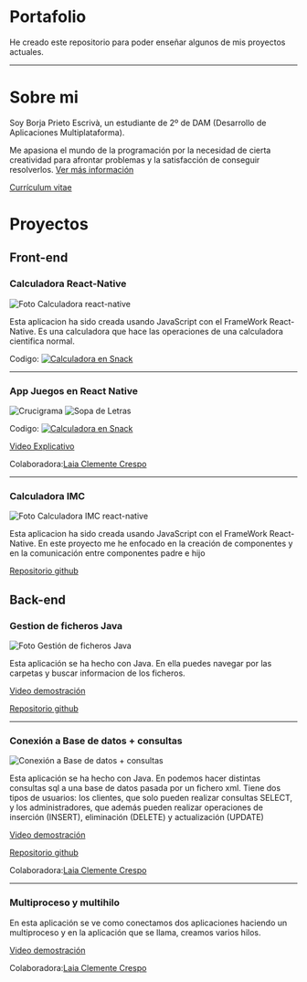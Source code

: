# Portafolio
He creado este repositorio para poder enseñar algunos de mis proyectos actuales.
___

# Sobre mi 
Soy Borja Prieto Escrivà, un estudiante de 2º de DAM (Desarrollo de Aplicaciones Multiplataforma).

Me apasiona el mundo de la programación por la necesidad de cierta creatividad para afrontar problemas y la satisfacción de conseguir resolverlos.
[Ver más información](sobreMi.md)

[Currículum vitae](https://github.com/Borja2001/Portafolio/blob/main/Borja_Prieto_Escriva.pdf)

# Proyectos
## Front-end
### Calculadora React-Native

![Foto Calculadora react-native](https://github.com/Borja2001/Portafolio/blob/main/fotoCalculaora.png)


Esta aplicacion ha sido creada usando JavaScript con el FrameWork React-Native. Es una calculadora que hace las operaciones de una calculadora cientifica normal.

Codigo: [![Calculadora en Snack](https://img.shields.io/badge/Expo%20Snack-Open%20In%20Expo-blue?style=flat-square&logo=expo&logoColor=white)](https://snack.expo.dev/@bopres/calculadora)

___
### App Juegos en React Native

![Crucigrama](https://github.com/Borja2001/Portafolio/blob/main/juego1.png) ![Sopa de Letras](https://github.com/Borja2001/Portafolio/blob/main/juego2.png)


Codigo: [![Calculadora en Snack](https://img.shields.io/badge/Expo%20Snack-Open%20In%20Expo-blue?style=flat-square&logo=expo&logoColor=white)](https://snack.expo.dev/@bopres/appae2)

[Video Explicativo](https://www.youtube.com/watch?v=rmnpycZbI3I)

Colaboradora:[Laia Clemente Crespo](https://github.com/LaClCr/)

___
### Calculadora IMC
![Foto Calculadora IMC react-native](https://github.com/Borja2001/Portafolio/blob/main/calculadoraIMC.png)

Esta aplicacion ha sido creada usando JavaScript con el FrameWork React-Native. En este proyecto me he enfocado en la creación de componentes y en la comunicación entre componentes padre e hijo

[Repositorio github](https://github.com/Borja2001/CalculadoraIMC)


## Back-end

### Gestion de ficheros Java

![Foto Gestión de ficheros Java](https://github.com/Borja2001/Portafolio/blob/main/gestion%20de%20ficheros.png)

Esta aplicación se ha hecho con Java. En ella puedes navegar por las carpetas y buscar informacion de los ficheros.

[Video demostración](https://youtu.be/HjecaLYuDMU)

[Repositorio github](https://github.com/Borja2001/EntregasAccesDades/tree/App-Control-ficheros-java)


___

### Conexión a Base de datos + consultas

![Conexión a Base de datos + consultas](https://github.com/Borja2001/Portafolio/blob/main/ConexionBaseDatos_Consultas.png)

Esta aplicación se ha hecho con Java. En podemos hacer distintas consultas sql a una base de datos pasada por un fichero xml.
Tiene dos tipos de usuarios: los clientes, que solo pueden realizar consultas SELECT, y los administradores, que además pueden realizar operaciones de inserción (INSERT), eliminación (DELETE) y actualización (UPDATE)

[Video demostración](https://www.youtube.com/watch?v=YD4YM1ZREwk)

[Repositorio github](https://github.com/Borja2001/EntregasAccesDades/tree/Base-de-Datos)

Colaboradora:[Laia Clemente Crespo](https://github.com/LaClCr/)

___

### Multiproceso y multihilo

En esta aplicación se ve como conectamos dos aplicaciones haciendo un multiproceso y en la aplicación que se llama, creamos varios hilos.

[Video demostración](https://www.youtube.com/watch?v=CAYoClN9wAQ)

Colaboradora:[Laia Clemente Crespo](https://github.com/LaClCr/)














 
  
  

 
